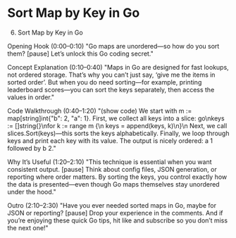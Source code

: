 # Sort Map by Key in Go

6. Sort Map by Key in Go

Opening Hook (0:00–0:10)
"Go maps are unordered—so how do you sort them? [pause] Let’s unlock this Go coding secret."

Concept Explanation (0:10–0:40)
"Maps in Go are designed for fast lookups, not ordered storage. That’s why you can’t just say, ‘give me the items in sorted order’. But when you do need sorting—for example, printing leaderboard scores—you can sort the keys separately, then access the values in order."

Code Walkthrough (0:40–1:20)
"(show code)
We start with m := map[string]int{\"b\": 2, \"a\": 1}.
First, we collect all keys into a slice:
go\nkeys := []string{}\nfor k := range m {\n keys = append(keys, k)\n}\n
Next, we call slices.Sort(keys)—this sorts the keys alphabetically.
Finally, we loop through keys and print each key with its value.
The output is nicely ordered: a 1 followed by b 2."

Why It’s Useful (1:20–2:10)
"This technique is essential when you want consistent output. [pause] Think about config files, JSON generation, or reporting where order matters. By sorting the keys, you control exactly how the data is presented—even though Go maps themselves stay unordered under the hood."

Outro (2:10–2:30)
"Have you ever needed sorted maps in Go, maybe for JSON or reporting? [pause] Drop your experience in the comments. And if you’re enjoying these quick Go tips, hit like and subscribe so you don’t miss the next one!"